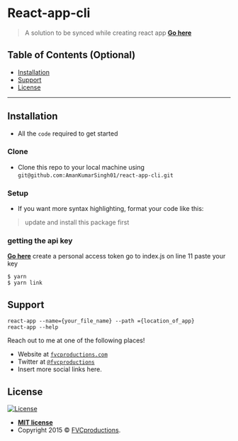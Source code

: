 # React-app-cli

> A solution to be synced while creating react app
> <a href="https://dev.to/amankumarsingh01/nodejs-terminal-app-4nd6" target="_blank">**Go here**</a>


## Table of Contents (Optional)

- [Installation](#installation)
- [Support](#support)
- [License](#license)


---

## Installation

- All the `code` required to get started

### Clone

- Clone this repo to your local machine using `git@github.com:AmanKumarSingh01/react-app-cli.git`

### Setup

- If you want more syntax highlighting, format your code like this:

> update and install this package first

### getting the api key
<a href="https://github.com/settings/apps" target="_blank">**Go here**</a>
create a personal access token 
go to index.js on line 11 paste your key


```shell
$ yarn
$ yarn link
```

## Support
```shell
react-app --name={your_file_name} --path ={location_of_app}
react-app --help
```
Reach out to me at one of the following places!

- Website at <a href="http://fvcproductions.com" target="_blank">`fvcproductions.com`</a>
- Twitter at <a href="http://twitter.com/fvcproductions" target="_blank">`@fvcproductions`</a>
- Insert more social links here.


## License

[![License](http://img.shields.io/:license-mit-blue.svg?style=flat-square)](http://badges.mit-license.org)

- **[MIT license](http://opensource.org/licenses/mit-license.php)**
- Copyright 2015 © <a href="http://fvcproductions.com" target="_blank">FVCproductions</a>.
